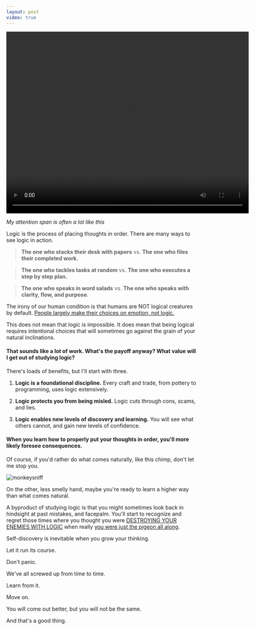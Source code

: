 ```yaml
---
layout: post
video: true
---
```


<video id="scenario-1" class="video-js vjs-default-skin vjs-big-play-centered" controls
 preload="auto" width="640" height="480" data-setup='{}'>
  <source src="https://i.imgur.com/T80xXuA.mp4" type='video/mp4'>
</video>

*My attention span is often a lot like this*

Logic is the process of placing thoughts in order. There are many ways to see logic in action.

>**The one who stacks their desk with papers** vs. **The one who files their completed work.**

>**The one who tackles tasks at random** vs. **The one who executes a step by step plan.**

>**The one who speaks in word salads** vs. **The one who speaks with clarity, flow, and purpose.**

The irony of our human condition is that humans are NOT logical creatures by default. [People largely make their choices on emotion, not logic.](https://bigthink.com/experts-corner/decisions-are-emotional-not-logical-the-neuroscience-behind-decision-making)

This does not mean that logic is impossible. It does mean that being logical requires intentional choices that will sometimes go against the grain of your natural inclinations.

#### That sounds like a lot of work. What's the payoff anyway? What value will I get out of studying logic?

There's loads of benefits, but I'll start with three.

1. **Logic is a foundational discipline.** Every craft and trade, from pottery to programming, uses logic extensively.

2. **Logic protects you from being misled.** Logic cuts through cons, scams, and lies.

3. **Logic enables new levels of discovery and learning.** You will see what others cannot, and gain new levels of confidence.

#### When you learn how to properly put your thoughts in order, you'll more likely foresee consequences.

Of course, if you'd rather do what comes naturally, like this chimp, don't let me stop you.

![monkeysniff](/assets/img/monkeysniff.gif)

On the other, less smelly hand, maybe you're ready to learn a higher way than what comes natural.

A byproduct of studying logic is that you might sometimes look back in hindsight at past mistakes, and facepalm. You'll start to recognize and regret those times where you thought you were [DESTROYING YOUR ENEMIES WITH LOGIC](/assets/img/nukehurricanes.jpg) when really [you were just the pigeon all along](/assets/img/pigeonmeme.jpg).

Self-discovery is inevitable when you grow your thinking.

Let it run its course.

Don't panic.

We've all screwed up from time to time.

Learn from it.

Move on.

You will come out better, but you will not be the same.

And that's a good thing.
